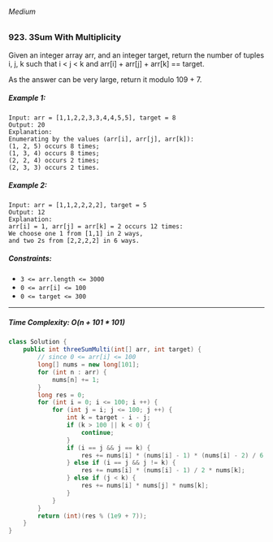###### Medium

### 923. 3Sum With Multiplicity

Given an integer array arr, and an integer target, return the number of tuples i, j, k such that i < j < k and arr[i] + arr[j] + arr[k] == target.

As the answer can be very large, return it modulo 109 + 7.

 

##### Example 1:
```
Input: arr = [1,1,2,2,3,3,4,4,5,5], target = 8
Output: 20
Explanation: 
Enumerating by the values (arr[i], arr[j], arr[k]):
(1, 2, 5) occurs 8 times;
(1, 3, 4) occurs 8 times;
(2, 2, 4) occurs 2 times;
(2, 3, 3) occurs 2 times.
```
##### Example 2:
```
Input: arr = [1,1,2,2,2,2], target = 5
Output: 12
Explanation: 
arr[i] = 1, arr[j] = arr[k] = 2 occurs 12 times:
We choose one 1 from [1,1] in 2 ways,
and two 2s from [2,2,2,2] in 6 ways.
```

##### Constraints:

- `3 <= arr.length <= 3000`
- `0 <= arr[i] <= 100`
- `0 <= target <= 300`

***

##### Time Complexity: O(n + 101 * 101)

```java
class Solution {
    public int threeSumMulti(int[] arr, int target) {
        // since 0 <= arr[i] <= 100
        long[] nums = new long[101];
        for (int n : arr) {
            nums[n] += 1;
        }
        long res = 0;
        for (int i = 0; i <= 100; i ++) {
            for (int j = i; j <= 100; j ++) {
                int k = target - i - j;
                if (k > 100 || k < 0) {
                    continue;
                }
                if (i == j && j == k) {
                    res += nums[i] * (nums[i] - 1) * (nums[i] - 2) / 6; 
                } else if (i == j && j != k) {
                    res += nums[i] * (nums[i] - 1) / 2 * nums[k];
                } else if (j < k) {
                    res += nums[i] * nums[j] * nums[k];
                }
            }
        }
        return (int)(res % (1e9 + 7));
    }
}
```
